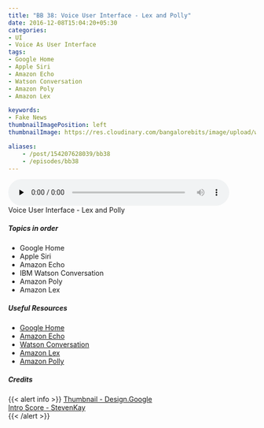 ```yaml
---
title: "BB 38: Voice User Interface - Lex and Polly"
date: 2016-12-08T15:04:20+05:30
categories:
- UI
- Voice As User Interface
tags:
- Google Home
- Apple Siri
- Amazon Echo
- Watson Conversation
- Amazon Poly
- Amazon Lex

keywords:
- Fake News
thumbnailImagePosition: left
thumbnailImage: https://res.cloudinary.com/bangalorebits/image/upload/w_400,h_400,c_fill,r_max/v1517410309/bb-episode-assets/bb38-thumbnail.jpg

aliases:
    - /post/154207628039/bb38
    - /episodes/bb38
---
```

<audio controls="controls" controls style="width: 450px;" preload="none" id="audio_player"><source  src='http://bangalorebits.s3.amazonaws.com/2016/BB_EP37_2016-47.mp3' type="audio/mp3">  </audio>
<BR>
Voice User Interface - Lex and Polly
<!--more-->
##### Topics in order
- Google Home
- Apple Siri
- Amazon Echo
- IBM Watson Conversation
- Amazon Poly
- Amazon Lex


##### Useful Resources
*   [Google Home](https://madeby.google.com/home/)
*   [Amazon Echo](https://www.amazon.com/dp/B00X4WHP5E)
*   [Watson Conversation](https://www.ibm.com/watson/developercloud/conversation.html)
*   [Amazon Lex](https://aws.amazon.com/lex/)
*   [Amazon Polly](https://aws.amazon.com/polly/)
##### Credits

{{< alert info  >}}
  [Thumbnail - Design.Google](https://design.google) <BR>
  [Intro Score - StevenKay](https://plus.google.com/+StevenKay_Detachment)<BR>
{{< /alert >}}
